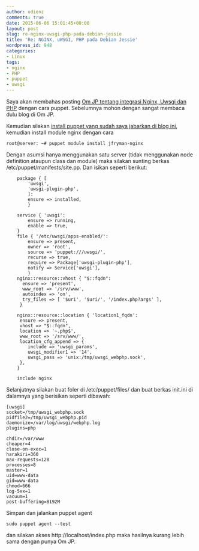 ```yaml
---
author: udienz
comments: true
date: 2015-06-06 15:01:45+00:00
layout: post
slug: re-nginx-uwsgi-php-pada-debian-jessie
title: 'Re: NGINX, uWSGI, PHP pada Debian Jessie'
wordpress_id: 948
categories:
- Linux
tags:
- nginx
- PHP
- puppet
- uwsgi
---
```


Saya akan membahas posting [Om JP tentang integrasi Nginx, Uwsgi dan PHP](https://staff.blog.ui.ac.id/jp/2015/06/05/nginx-uwsgi-php-pada-debian-jessie/) dengan cara puppet. Sebelumnya mohon dengan sangat membaca dulu blog di Om JP.

Kemudian silakan [install puppet yang sudah saya jabarkan di blog ini](https://blog.mahyudd.in/2015/05/30/install-puppet-di-debian.html), kemudian install module nginx dengan cara


    
    root@server: ~# puppet module install jfryman-nginx



Dengan asumsi hanya menggunakan satu server (tidak menggunakan node definition ataupun class dan module) maka silakan sunting berkas /etc/puppet/manifests/site.pp. Dan isikan seperti berikut:


```puppet    
    package { [
        'uwsgi',
        'uwsgi-plugin-php',
        ]:
        ensure => installed,
        }
    
    service { 'uwsgi':
        ensure => running,
        enable => true,
    }
    file { '/etc/uwsgi/apps-enabled/':
        ensure => present,
        owner => 'root',
        source => 'puppet:///uwsgi/',
        recurse => true,
        require => Package['uwsgi-plugin-php'],
        notify => Service['uwsgi'],
        }
    nginx::resource::vhost { "$::fqdn":
      ensure => 'present',
      www_root => '/srv/www',
      autoindex => 'on',
      try_files => [ '$uri', '$uri/', '/index.php?args' ],
     }
    
    nginx::resource::location { 'location1_fqdn':
     ensure => present,
     vhost => "$::fqdn",
     location => '~.php$',
     www_root => '/srv/www/',
     location_cfg_append => {
        include => 'uwsgi_params',
        uwsgi_modifier1 => '14',
        uwsgi_pass => 'unix:/tmp/uwsgi_webphp.sock',
     },
    }
    
    include nginx
```    



Selanjutnya silakan buat foler di /etc/puppet/files/ dan buat berkas init.ini di dalamnya yang berisikan seperti dibawah:


    
    [uwsgi]
    socket=/tmp/uwsgi_webphp.sock
    pidfile2=/tmp/uwsgi_webphp.pid
    daemonize=/var/log/uwsgi/webphp.log
    plugins=php
    
    chdir=/var/www
    cheaper=4
    close-on-exec=1
    harakiri=360
    max-requests=128
    processes=8
    master=1
    uid=www-data
    gid=www-data
    chmod=666
    log-5xx=1
    vacuum=1
    post-buffering=8192M



Simpan dan jalankan puppet agent


    
    sudo puppet agent --test



dan silakan akses http://localhost/index.php maka hasilnya kurang lebih sama dengan punya Om JP.
